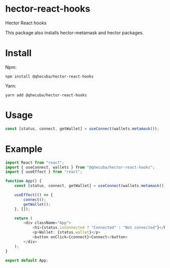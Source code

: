 # hector-react-hooks

Hector React hooks

This package also installs hector-metamask and hector packages.

# Install

Npm:

`npm install @qhecuba/hector-react-hooks`

Yarn:

`yarn add @qhecuba/hector-react-hooks`

# Usage

```typescript
const [status, connect, getWallet] = useConnect(wallets.metamask());
```

# Example

```typescript
import React from "react";
import { useConnect, wallets } from "@qhecuba/hector-react-hooks";
import { useEffect } from "react";

function App() {
    const [status, connect, getWallet] = useConnect(wallets.metamask());

    useEffect(() => {
        connect();
        getWallet();
    }, []);

    return (
        <div className="App">
            <h1>{status.isConnected ? "Connected" : "Not connected"}</h1>
            <p>Wallet: {status.wallet}</p>
            <button onClick={connect}>Connect</button>
        </div>
    );
}

export default App;
```
